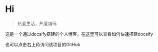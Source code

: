 # Hi

> 热爱生活，热爱编码

这是一个通过docsify搭建的个人博客，在[这里](编程/前端/Docsify搭建.md)可以查看如何快速搭建docsify

也可以点击右上角访问该项目的GitHub

